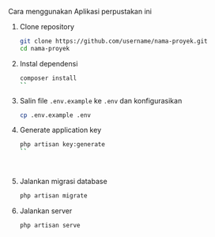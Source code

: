 Cara menggunakan Aplikasi perpustakan ini

1. Clone repository
    ```bash
    git clone https://github.com/username/nama-proyek.git
    cd nama-proyek
    ```
    
2. Instal dependensi
    ```bash
    composer install
    ``

3. Salin file `.env.example` ke `.env` dan konfigurasikan
    ```bash
    cp .env.example .env
    ```

4. Generate application key
    ```bash
    php artisan key:generate
    ``

  
5. Jalankan migrasi database
    ```bash
    php artisan migrate
    ```


6. Jalankan server
    ```bash
    php artisan serve
    ```

	

